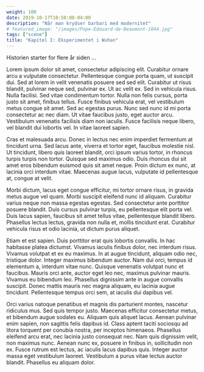 ```yaml
---
weight: 100
date: 2019-10-17T10:58:08-04:00
description: "Når man krydser barbari med modernitet"
# featured_image: "/images/Pope-Edouard-de-Beaumont-1844.jpg"
tags: ["scene"]
title: "Kapitel I: Eksperimentet i Wuhan"
---
```


Historien starter for flere år siden ...


Lorem ipsum dolor sit amet, consectetur adipiscing elit. Curabitur ornare arcu a vulputate consectetur. Pellentesque congue porta quam, ut suscipit dui. Sed at lorem in velit venenatis posuere sed sed elit. Curabitur ut risus blandit, pulvinar neque sed, pulvinar ex. Ut ac velit ex. Sed in vehicula risus. Nulla facilisi. Sed vitae condimentum tortor. Nulla non felis cursus, porta justo sit amet, finibus tellus. Fusce finibus vehicula erat, vel vestibulum metus congue sit amet. Sed ac egestas purus. Nunc sed nunc id mi porta consectetur ac nec diam. Ut vitae faucibus justo, eget auctor arcu. Vestibulum venenatis facilisis diam non iaculis. Fusce facilisis neque libero, vel blandit dui lobortis vel. In vitae laoreet sapien.

Cras et malesuada arcu. Donec in lectus nec enim imperdiet fermentum at tincidunt urna. Sed lacus ante, viverra et tortor eget, faucibus molestie nisl. Ut tincidunt, libero quis laoreet blandit, orci ipsum varius tortor, in rhoncus turpis turpis non tortor. Quisque sed maximus odio. Duis rhoncus dui sit amet eros bibendum euismod quis sit amet neque. Proin dictum ex nunc, at lacinia orci interdum vitae. Maecenas augue lacus, vulputate id pellentesque at, congue at velit.

Morbi dictum, lacus eget congue efficitur, mi tortor ornare risus, in gravida metus augue vel quam. Morbi suscipit eleifend nunc id aliquam. Curabitur varius neque non massa egestas egestas. Sed consectetur ante porttitor posuere blandit. Duis cursus pulvinar turpis, eu pellentesque elit porta vel. Duis lacus sapien, faucibus sit amet tellus vitae, pellentesque blandit libero. Phasellus lectus lectus, gravida non nulla et, mollis tincidunt erat. Curabitur vehicula risus et odio lacinia, ut dictum purus aliquet.

Etiam et est sapien. Duis porttitor erat quis lobortis convallis. In hac habitasse platea dictumst. Vivamus iaculis finibus dolor, nec interdum risus. Vivamus volutpat et ex eu maximus. In at augue tincidunt, aliquam odio nec, tristique dolor. Integer maximus bibendum auctor. Nam dui orci, tempus id elementum a, interdum vitae nunc. Quisque venenatis volutpat nunc et faucibus. Mauris orci ante, auctor eget leo nec, maximus pulvinar mauris. Vivamus eu bibendum leo. Phasellus dignissim ante in augue convallis suscipit. Donec mattis mauris nec magna aliquam, eu lacinia augue tincidunt. Pellentesque tempus orci sem, at iaculis dui dapibus vel.

Orci varius natoque penatibus et magnis dis parturient montes, nascetur ridiculus mus. Sed quis tempor justo. Maecenas efficitur consectetur metus, et bibendum augue sodales eu. Aliquam quis aliquet lacus. Aenean pulvinar enim sapien, non sagittis felis dapibus id. Class aptent taciti sociosqu ad litora torquent per conubia nostra, per inceptos himenaeos. Phasellus eleifend arcu erat, nec lacinia justo consequat nec. Nam quis dignissim velit, non maximus nunc. Aenean nunc ex, posuere in finibus in, sollicitudin non ex. Fusce rutrum est lectus, ac iaculis lacus dapibus quis. Integer auctor massa eget vestibulum laoreet. Vestibulum a purus vitae lectus auctor blandit. Phasellus eu aliquam dolor.
